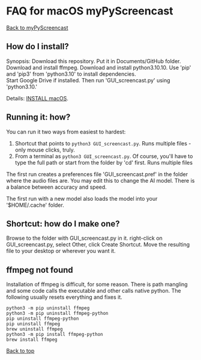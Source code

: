 # FAQ for macOS myPyScreencast
[Back to myPyScreencast](../README.md)

## How do I install?
Synopsis:  Download this repository.   Put it in Documents/GitHub folder.
Download and install ffmpeg.   Download and install python3.10.10.  Use 'pip' and 'pip3' from
'python3.10' to install dependencies.  
Start Google Drive if installed.  Then run 'GUI_screencast.py' using 'python3.10.'

Details:  [INSTALL macOS](INSTALL_macos.md).


## Running it:  how?
You can run it two ways from easiest to hardest:
1. Shortcut that points to `python3 GUI_screencast.py`.  Runs multiple files - only mouse clicks, truly.
2. From a terminal as `python3 GUI_screencast.py`.   Of course, you'll have to type the full path or start from the folder by 'cd' first.  Runs multiple files

The first run creates a preferences file 'GUI_screencast.pref' in the folder where the audio files are.   You may edit this to change the AI model.   There is a balance between accuracy and speed.

The first run with a new model also loads the model into your '$HOME/.cache' folder.


## Shortcut:  how do I make one?
Browse to the folder with GUI_screencast.py in it.  right-click on GUI_screencast.py, select Other, click Create Shortcut.   Move the
resulting file to your desktop or wherever you want it.

## ffmpeg not found
Installation of ffmpeg is difficult, for some reason.   There is path mangling and some code calls the executable and other calls native python.   The following usually resets everything and fixes it.
```commandline
python3 -m pip uninstall ffmpeg
python3 -m pip uninstall ffmpeg-python
pip uninstall ffmpeg-python
pip uninstall ffmpeg
brew uninstall ffmpeg
python3 -m pip install ffmpeg-python
brew install ffmpeg
```

[Back to top](../README.md)


